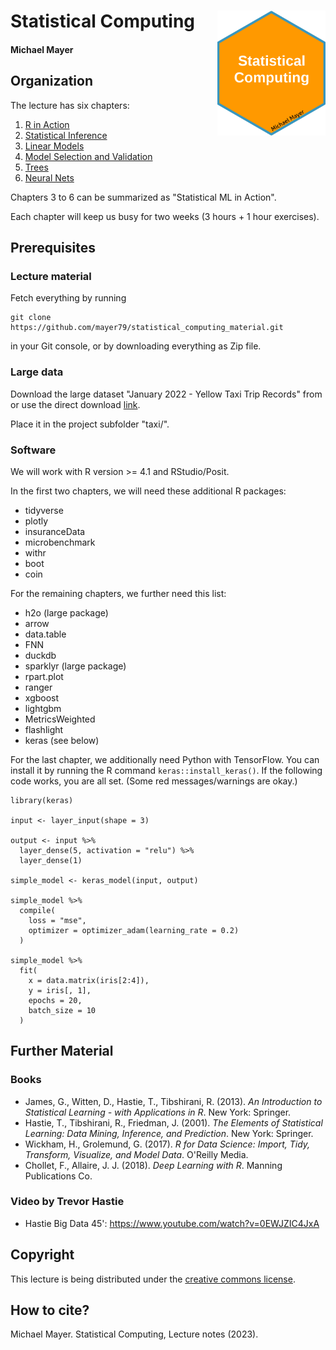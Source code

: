 # Statistical Computing <img src='logo.png' align="right" height="200" /></a>

#### Michael Mayer

## Organization

The lecture has six chapters: 

1. [R in Action](https://mayer79.github.io/statistical_computing_material/1_R_in_Action.html)
2. [Statistical Inference](https://mayer79.github.io/statistical_computing_material/2_Statistical_Inference.html)
3. [Linear Models](https://mayer79.github.io/statistical_computing_material/3_Linear_Models.html)
4. [Model Selection and Validation](https://mayer79.github.io/statistical_computing_material/4_Model_Selection_and_Validation.html)
5. [Trees](https://mayer79.github.io/statistical_computing_material/5_Trees.html)
6. [Neural Nets](https://mayer79.github.io/statistical_computing_material/6_Neural_Nets.html)

Chapters 3 to 6 can be summarized as "Statistical ML in Action". 

Each chapter will keep us busy for two weeks (3 hours + 1 hour exercises).
   
## Prerequisites

### Lecture material

Fetch everything by running

```
git clone https://github.com/mayer79/statistical_computing_material.git
```

in your Git console, or by downloading everything as Zip file.

### Large data

Download the large dataset "January 2022 - Yellow Taxi Trip Records" from [](https://www1.nyc.gov/site/tlc/about/tlc-trip-record-data.page) or use the direct download [link](https://d37ci6vzurychx.cloudfront.net/trip-data/yellow_tripdata_2022-01.parquet).

Place it in the project subfolder "taxi/".

### Software

We will work with R version >= 4.1 and RStudio/Posit. 

In the first two chapters, we will need these additional R packages:

- tidyverse
- plotly
- insuranceData
- microbenchmark
- withr
- boot
- coin

For the remaining chapters, we further need this list:

- h2o (large package)
- arrow
- data.table
- FNN
- duckdb
- sparklyr (large package)
- rpart.plot
- ranger
- xgboost
- lightgbm
- MetricsWeighted
- flashlight
- keras (see below)

For the last chapter, we additionally need Python with TensorFlow. You can install it by running the R command `keras::install_keras()`. If the following code works, you are all set. (Some red messages/warnings are okay.)

```
library(keras)

input <- layer_input(shape = 3)

output <- input %>%  
  layer_dense(5, activation = "relu") %>%  
  layer_dense(1)

simple_model <- keras_model(input, output)

simple_model %>% 
  compile(
    loss = "mse", 
    optimizer = optimizer_adam(learning_rate = 0.2)
  )

simple_model %>% 
  fit(
    x = data.matrix(iris[2:4]),
    y = iris[, 1],
    epochs = 20,
    batch_size = 10
  )
```

## Further Material

### Books

- James, G., Witten, D., Hastie, T., Tibshirani, R. (2013). *An Introduction to Statistical Learning - with Applications in R*. New York: Springer.
- Hastie, T., Tibshirani, R., Friedman, J. (2001). *The Elements of Statistical Learning: Data Mining, Inference, and Prediction*. New York: Springer.
- Wickham, H., Grolemund, G. (2017). *R for Data Science: Import, Tidy, Transform, Visualize, and Model Data*. O'Reilly Media.
- Chollet, F., Allaire, J. J. (2018). *Deep Learning with R*. Manning Publications Co.

### Video by Trevor Hastie

- Hastie Big Data 45': https://www.youtube.com/watch?v=0EWJZIC4JxA

## Copyright

This lecture is being distributed under the [creative commons license](https://creativecommons.org/licenses/by/2.0/).

## How to cite?

Michael Mayer. Statistical Computing, Lecture notes (2023).
